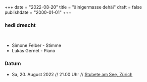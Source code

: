 ﻿+++
date = "2022-08-20"
title = "äinigermasse dehäi"
draft = false
publishdate = "2000-01-01"
+++

### hedi drescht

<br>

* Simone Felber - Stimme
* Lukas Gernet - Piano

### Datum

* Sa, 20. August 2022 // 21.00 Uhr // [Stubete am See, Zürich](https://www.stubeteamsee.ch/stubete-2022/ensembles/hedi-drescht/)